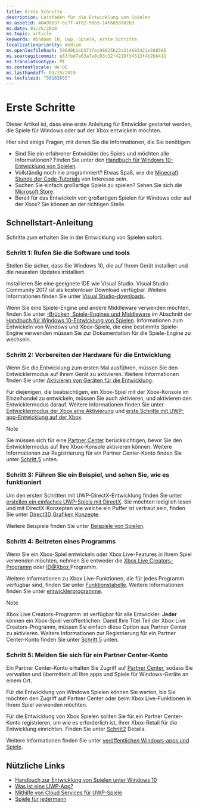 ```yaml
---
title: Erste Schritte
description: Leitfaden für die Entwicklung von Spielen
ms.assetid: 40490837-6c7f-4f82-96b5-14f6858982b3
ms.date: 01/25/2018
ms.topic: article
keywords: Windows 10, Uwp, Spiele, erste Schritte
localizationpriority: medium
ms.openlocfilehash: 596d0b1eb371fec98825b23a214683421e388506
ms.sourcegitcommit: e63fbd7a63a7e8c03c52f4219f34513f4b2bb411
ms.translationtype: MT
ms.contentlocale: de-DE
ms.lasthandoff: 03/19/2019
ms.locfileid: "58162655"
---
```

# <a name="getting-started"></a>Erste Schritte

Dieser Artikel ist, dass eine erste Anleitung für Entwickler gestartet werden, die Spiele für Windows oder auf der Xbox entwickeln möchten. 

Hier sind einige Fragen, mit denen Sie die Informationen, die Sie benötigen:
* Sind Sie ein erfahrener Entwickler des Spiels und möchten alle Informationen? Finden Sie unter den [Handbuch für Windows 10-Entwicklung von Spielen](e2e.md).
* Vollständig noch nie programmiert? Etwas Spaß, wie die [Minecraft Stunde der Code-Tutorials](https://code.org/minecraft) von Interesse sein.
* Suchen Sie einfach großartige Spiele zu spielen? Sehen Sie sich die [Microsoft Store](https://www.microsoft.com/store).
* Bereit für das Entwickeln von großartigen Spielen für Windows oder auf der Xbox?  Sie können an der richtigen Stelle.

## <a name="quick-start-guide"></a>Schnellstart-Anleitung

Schritte zum erhalten Sie in der Entwicklung von Spielen sofort.

### <a name="step-1-get-the-software-and-tools"></a>Schritt 1: Rufen Sie die Software und tools

Stellen Sie sicher, dass Sie Windows 10, die auf Ihrem Gerät installiert und die neuesten Updates installiert.

Installieren Sie eine geeignete IDE wie Visual Studio. Visual Studio Community 2017 ist als kostenloser Download verfügbar. Weitere Informationen finden Sie unter [Visual Studio-downloads](https://www.visualstudio.com/downloads/).

Wenn Sie eine Spiele-Engine und andere Middleware verwenden möchten, finden Sie unter [-Brücken, Spiele-Engines und Middleware](e2e.md#bridges-game-engines-and-middleware) im Abschnitt der [Handbuch für Windows 10-Entwicklung von Spielen](e2e.md). Informationen zum Entwickeln von Windows und Xbox-Spiele, die eine bestimmte Spiele-Engine verwenden müssen Sie zur Dokumentation für die Spiele-Engine zu wechseln.

### <a name="step-2-prepare-your-hardware-for-development"></a>Schritt 2: Vorbereiten der Hardware für die Entwicklung

Wenn Sie die Entwicklung zum ersten Mal ausführen, müssen Sie den Entwicklermodus auf Ihrem Gerät zu aktivieren. Weitere Informationen finden Sie unter [Aktivieren von Geräten für die Entwicklung](../get-started/enable-your-device-for-development.md).

Für diejenigen, die beabsichtigen, ein Xbox-Spiel mit der Xbox-Konsole im Einzelhandel zu entwickeln, müssen Sie auch aktivieren, und aktivieren den Entwicklermodus darauf. Weitere Informationen finden Sie unter [Entwicklermodus der Xbox eine Aktivierung](../xbox-apps/devkit-activation.md) und [erste Schritte mit UWP-app-Entwicklung auf der Xbox](../xbox-apps/getting-started.md). 

> [!Note]
> Sie müssen sich für eine [Partner Center](https://partner.microsoft.com/dashboard) berücksichtigen, bevor Sie den Entwicklermodus auf Ihre Xbox-Konsole aktivieren können. Weitere Informationen zur Registrierung für ein Partner Center-Konto finden Sie unter [Schritt 5](#step-5-sign-up-for-a-partner-center-account) unten.

### <a name="step-3-run-a-sample-and-see-how-it-works"></a>Schritt 3: Führen Sie ein Beispiel, und sehen Sie, wie es funktioniert

Um den ersten Schritten mit UWP-DirectX-Entwicklung finden Sie unter [erstellen ein einfaches UWP-Spiels mit DirectX](tutorial--create-your-first-uwp-directx-game.md). Sie möchten lediglich lesen und mit DirectX-Konzepten wie welche ein Puffer ist vertraut sein, finden Sie unter [Direct3D Grafiken Konzepte](../graphics-concepts/index.md).

Weitere Beispiele finden Sie unter [Beispiele von Spielen](e2e.md#game-samples).

### <a name="step-4-consider-joining-a-program"></a>Schritt 4: Beitreten eines Programms

Wenn Sie ein Xbox-Spiel entwickeln oder Xbox Live-Features in Ihrem Spiel verwenden möchten, nehmen Sie entweder die [Xbox Live Creators-Programm](https://developer.microsoft.com/games/xbox/xboxlive/creator) oder [ ID@Xbox ](https://www.xbox.com/Developers/id) Programm. 

Weitere Informationen zu Xbox Live-Funktionen, die für jedes Programm verfügbar sind, finden Sie unter [Funktionstabelle](https://docs.microsoft.com/gaming/xbox-live//developer-program-overview.md#feature-table). Weitere Informationen finden Sie unter [entwicklerprogramme](e2e.md#developer-programs).

> [!Note]
> Xbox Live Creators-Programm ist verfügbar für alle Entwickler. **Jeder** können ein Xbox-Spiel veröffentlichen. Damit Ihre Titel Teil der Xbox Live Creators-Programm, müssen Sie einfach diese Option aus Partner Center zu aktivieren. Weitere Informationen zur Registrierung für ein Partner Center-Konto finden Sie unter [Schritt 5](#step-5-sign-up-for-a-partner-center-account) unten.

### <a name="step-5-sign-up-for-a-partner-center-account"></a>Schritt 5: Melden Sie sich für ein Partner Center-Konto

Ein Partner Center-Konto erhalten Sie Zugriff auf [Partner Center](https://partner.microsoft.com/dashboard), sodass Sie verwalten und übermitteln all Ihre apps und Spiele für Windows-Geräte an einem Ort.

Für die Entwicklung von Windows Spielen können Sie warten, bis Sie möchten den Zugriff auf Partner Center oder beim Xbox Live-Funktionen in Ihrem Spiel verwenden möchten.

Für die Entwicklung von Xbox Spielen sollten Sie für ein Partner Center-Konto registrieren, um wie es erforderlich ist, Ihrer Xbox-Retail für die Entwicklung einrichten. Finden Sie unter [Schritt2](#step-2-prepare-your-hardware-for-development) Details.

Weitere Informationen finden Sie unter [veröffentlichen Windows-apps und Spiele](../publish/index.md).

## <a name="useful-links"></a>Nützliche Links

* [Handbuch zur Entwicklung von Spielen unter Windows 10](e2e.md)
* [Was ist eine UWP-App?](../get-started/universal-application-platform-guide.md)
* [Mithilfe von Cloud Services für UWP-Spiele](cloud-for-games.md)
* [Spiele für jedermann](accessibility-for-games.md)